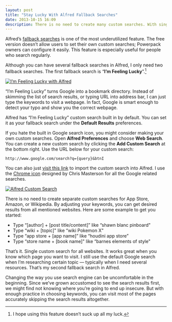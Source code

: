 ```yaml
---
layout: post
title: "Stay Lucky With Alfred Fallback Searches"
date: 2013-10-15 16:09
description: There is no need to create many custom searches. With single custom search, you can search all the websites easily in Alfred.
---
```

Alfred’s [fallback searches][4920-002] is one of the most underutilized feature. The free version doesn’t allow users to set their own custom searches; Powerpack owners can configure it easily. This feature is especially useful for people who search regularly.

Although you can have several fallback searches in Alfred, I only need two fallback searches. The first fallback search is “**I’m Feeling Lucky**”.[^1]

[ ![I’m Feeling Lucky with Alfred][img2] ](http://images.sayzlim.net/2013/10/alfred_lucky_pinboard.jpg "I’m Feeling Lucky with Alfred")

[img2]: http://images.sayzlim.net/2013/10/alfred_lucky_pinboard.jpg "I’m Feeling Lucky with Alfred"

“I’m Feeling Lucky” turns Google into a bookmark directory. Instead of skimming the list of search results, or typing URL into address bar, I can just type the keywords to visit a webpage. In fact, Google is smart enough to detect your typo and show you the correct webpage.

Alfred has “I’m Feeling Lucky” custom search built in by default. You can set it as your fallback search under the **Default Results** preferences.

If you hate the built in Google search icon, you might consider making your own custom searches. Open **Alfred Preferences** and choose **Web Search**. You can create a new custom search by clicking the **Add Custom Search** at the bottom right. Use the URL below for your custom search:

	http://www.google.com/search?q={query}&btnI

You can also just [visit this link][1] to import the custom search into Alfred. I use the [Chrome icon][4920-003] designed by Chris Masterson for all the Google related searches.

[ ![Alfred Custom Search][img1] ](http://images.sayzlim.net/2013/10/alfred_lucky_search.jpg "Alfred Custom Search")

[img1]: http://images.sayzlim.net/2013/10/alfred_lucky_search.jpg "Alfred Custom Search"

[1]: alfred://customsearch/I%E2%80%99m%20feeling%20lucky%20for%20%27%7Bquery%7D%27/lucky/utf8/plus/http://www.google.com/search?q={query}&btnI "I’m Feeling Lucky for Alfred"

There is no need to create separate custom searches for App Store, Amazon, or Wikipedia. By adjusting your keywords, you can get desired results from all mentioned websites. Here are some example to get you started:

- Type “[author] + [post title/content]” like “shawn blanc pinboard"
- Type “wiki + [topic]" like “wiki Pokemon X"
- Type “app store + [app name]” like “houdini app store”
- Type “store name + [book name]" like “barnes elements of style"

That’s it. Single custom search for all websites. It works great when you know which page you want to visit. I still use the default Google search when I’m researching certain topic — typically when I need several resources. That’s my second fallback search in Alfred.

Changing the way you use search engine can be uncomfortable in the beginning. Since we’ve grown accustomed to see the search results first, we might find not knowing where you’re going to end up insecure. But with enough practice in choosing keywords, you can visit most of the pages accurately skipping the search results altogether.

[^1]: I hope using this feature doesn’t suck up all my luck.

[4920-002]: http://support.alfredapp.com/features:default-results "Default Results - Alfred v2 Support"
[4920-003]: http://chrismasterson.me/icons/chrome.html "Chris Masterson - Chrome"